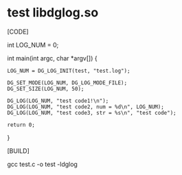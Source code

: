 # test libdglog.so

[CODE]

int LOG_NUM = 0;

int main(int argc, char *argv[])
{

    LOG_NUM = DG_LOG_INIT(test, "test.log");

    DG_SET_MODE(LOG_NUM, DG_LOG_MODE_FILE);
    DG_SET_SIZE(LOG_NUM, 50);

    DG_LOG(LOG_NUM, "test code1!\n");
    DG_LOG(LOG_NUM, "test code2, num = %d\n", LOG_NUM);
    DG_LOG(LOG_NUM, "test code3, str = %s\n", "test code");

    return 0;
}

[BUILD]

gcc test.c -o test -ldglog
